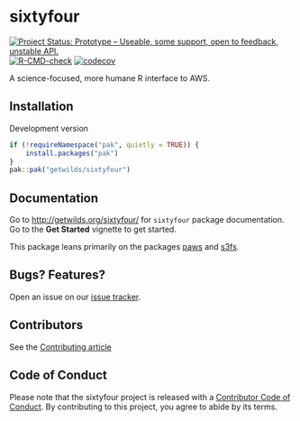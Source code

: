 # sixtyfour

<!-- badges: start -->
[![Project Status: Prototype – Useable, some support, open to feedback, unstable API.](https://getwilds.org/badges/badges/prototype.svg)](https://getwilds.org/badges/#prototype)
[![R-CMD-check](https://github.com/getwilds/sixtyfour/actions/workflows/R-CMD-check.yaml/badge.svg)](https://github.com/getwilds/sixtyfour/actions/workflows/R-CMD-check.yaml)
[![codecov](https://codecov.io/gh/getwilds/sixtyfour/graph/badge.svg?token=BMER9MWIDN)](https://codecov.io/gh/getwilds/sixtyfour)
<!-- badges: end -->

A science-focused, more humane R interface to AWS.

## Installation

Development version


```r
if (!requireNamespace("pak", quietly = TRUE)) {
	install.packages("pak")
}
pak::pak("getwilds/sixtyfour")
```

## Documentation

Go to <http://getwilds.org/sixtyfour/> for `sixtyfour` package documentation. Go to the **Get Started** vignette to get started.

This package leans primarily on the packages [paws][] and [s3fs][].

## Bugs? Features?

Open an issue on our [issue tracker](https://github.com/getwilds/sixtyfour/issues/).

## Contributors

See the [Contributing article](http://getwilds.org/sixtyfour/articles/contributing.html)

## Code of Conduct

Please note that the sixtyfour project is released with a [Contributor Code of Conduct](https://contributor-covenant.org/version/2/1/CODE_OF_CONDUCT.html). By contributing to this project, you agree to abide by its terms.


[paws]: https://www.paws-r-sdk.com/
[s3fs]: https://dyfanjones.github.io/s3fs/
[minio]: https://min.io/
